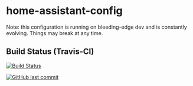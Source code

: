 # home-assistant-config

Note: this configuration is running on bleeding-edge dev and is constantly evolving. Things may break at any time.

## Build Status (Travis-CI)

[![Build Status](https://travis-ci.org/zerohalo/home-assistant-config.svg?branch=master)](https://travis-ci.org/zerohalo/home-assistant-config)


[![GitHub last commit](https://img.shields.io/github/last-commit/google/skia.svg?style=plastic)](https://github.com/zerohalo/home-assistant-config/commits/master)

